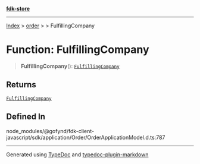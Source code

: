 [**fdk-store**](../../../README.md)
***

[Index](../../../API.md) > [order](../../README.md) > [<internal>](../README.md) > FulfillingCompany

# Function: FulfillingCompany

> **FulfillingCompany**(): [`FulfillingCompany`](../type-aliases/type-alias.FulfillingCompany.md)

## Returns

[`FulfillingCompany`](../type-aliases/type-alias.FulfillingCompany.md)

## Defined In

node\_modules/@gofynd/fdk-client-javascript/sdk/application/Order/OrderApplicationModel.d.ts:787

***
Generated using [TypeDoc](https://typedoc.org/) and [typedoc-plugin-markdown](https://www.npmjs.com/package/typedoc-plugin-markdown)
